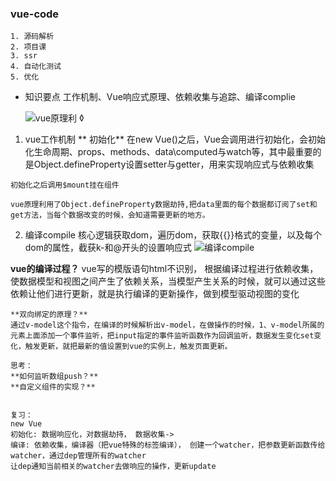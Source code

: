 ### vue-code
    1. 源码解析
    2. 项目课
    3. ssr
    4. 自动化测试
    5. 优化

 - 知识要点
  工作机制、Vue响应式原理、依赖收集与追踪、编译complie

    ![vue原理利](https://img-blog.csdnimg.cn/20191110080306127.png)
◊
  1. vue工作机制
    ** 初始化**
    在new Vue()之后，Vue会调用进行初始化，会初始化生命周期、props、methods、data\computed与watch等，其中最重要的是Object.defineProperty设置setter与getter，用来实现响应式与依赖收集

    初始化之后调用$mount挂在组件

    vue原理利用了Object.defineProperty数据劫持,把data里面的每个数据都订阅了set和get方法，当每个数据改变的时候，会知道需要更新的地方。

 2. 编译compile
    核心逻辑获取dom，遍历dom，获取{{}}格式的变量，以及每个dom的属性，截获k-和@开头的设置响应式
    ![编译compile](https://img-blog.csdnimg.cn/20191110091143533.png)


   **vue的编译过程？**
    vue写的模版语句html不识别，
    根据编译过程进行依赖收集，使数据模型和视图之间产生了依赖关系，当模型产生关系的时候，就可以通过这些依赖让他们进行更新，就是执行编译的更新操作，做到模型驱动视图的变化

    **双向绑定的原理？**
    通过v-model这个指令，在编译的时候解析出v-model，在做操作的时候，1、v-model所属的元素上面添加一个事件监听，把input指定的事件监听函数作为回调监听，数据发生变化set变化，触发更新，就把最新的值设置到vue的实例上，触发页面更新。

    思考：
    **如何监听数组push？**
    **自定义组件的实现？**


    复习：
    new Vue
    初始化: 数据响应化，对数据劫持， 数据收集-> 
    编译: 依赖收集，编译器（把vue特殊的标签编译）， 创建一个watcher，把参数更新函数传给watcher，通过dep管理所有的watcher
    让dep通知当前相关的watcher去做响应的操作，更新update

    
